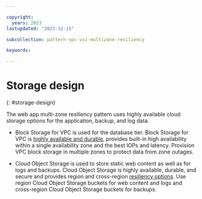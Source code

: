 ```yaml
---

copyright:
  years: 2023
lastupdated: "2023-12-15"

subcollection: pattern-vpc-vsi-multizone-resiliency

keywords:

---
```


# Storage design
{: #storage-design}

The web app multi-zone resiliency pattern uses highly available cloud storage options for the application, backup, and log data.

- Block Storage for VPC is used for the database tier. Block Storage for VPC is [highly available and durable](/docs/vpc?topic=vpc-storageavailability), provides built-in high availability within a single availability zone and the best IOPs and latency. Provision VPC block storage in multiple zones to protect data from zone outages.

- Cloud Object Storage is used to store static web content as well as for logs and backups. Cloud Object Storage is highly available, durable, and secure and provides region and cross-region [resiliency options](/docs/cloud-object-storage/basics?topic=cloud-object-storage-endpoints). Use region Cloud Object Storage buckets for web content and logs and cross-region Cloud Object Storage buckets for backups.
